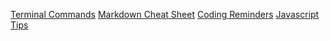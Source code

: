 [Terminal Commands](https://www.makeuseof.com/tag/mac-terminal-commands-cheat-sheet/)
[Markdown Cheat Sheet](https://github.com/adam-p/markdown-here/wiki/Markdown-Cheatsheet)
[Coding Reminders](https://techacute.com/15-programming-tips-beginners/)
[Javascript Tips](9https://modernweb.com/45-javascript-tips-tricks-practices/)
